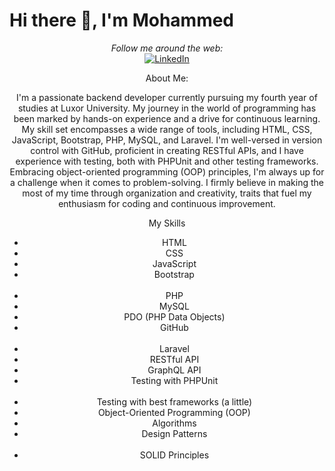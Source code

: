 # Hi there 👋, I'm Mohammed

<div align="center">
  <i>Follow me around the web:</i><br>
<a href="https://www.linkedin.com/in/mohammed-jabrallah-261749250"><img src="https://img.shields.io/badge/LinkedIn-%230077B5.svg?&style=flat-square&logo=linkedin&logoColor=white" alt="LinkedIn"></a>
</div>



<div align="center">
  <p>About Me:</p>
  <p>I'm a passionate backend developer currently pursuing my fourth year of studies at Luxor University. My journey in the world of programming has been marked by hands-on experience and a drive for continuous learning.
My skill set encompasses a wide range of tools, including HTML, CSS, JavaScript, Bootstrap, PHP, MySQL, and Laravel. I'm well-versed in version control with GitHub, proficient in creating RESTful APIs, and I have experience with testing, both with PHPUnit and other testing frameworks. Embracing object-oriented programming (OOP) principles, I'm always up for a challenge when it comes to problem-solving.
I firmly believe in making the most of my time through organization and creativity, traits that fuel my enthusiasm for coding and continuous improvement.</p>
</div>

<div align="center">
 <p>My Skills </p>

   <ul>
    <li>HTML</li>
    <li>CSS</li>
    <li>JavaScript</li>
    <li>Bootstrap</li><br>
    <li>PHP</li>
    <li>MySQL</li>
    <li>PDO (PHP Data Objects)</li>
    <li>GitHub</li><br>
    <li>Laravel</li>
    <li>RESTful API</li>
    <li>GraphQL API</li>
    <li>Testing with PHPUnit</li><br>
    <li>Testing with best frameworks (a little)</li>
    <li>Object-Oriented Programming (OOP)</li>
    <li>Algorithms</li>
    <li>Design Patterns</li><br>
    <li>SOLID Principles</li>
  </ul>
  
<!--    <img src="html.jfif" alt="HTML" height="50">
   <img src="css.jfif" alt="CSS" height="50">
   <img src="js.png" alt="JavaScript" height="50"><br>
   <img src="bootstrap.png" alt="JavaScript" height="30">
   <img src="php.jfif" alt="JavaScript" height="30">
   <img src="mysql.png" alt="JavaScript" height="30"><br>
   <img src="git.png" alt="JavaScript" height="50">
   <img src="laravel.png" alt="JavaScript" height="50">
   <img src="rest.png" alt="JavaScript" height="50"><br><br>
   <img src="graph.png" alt="JavaScript" height="50">
   <img src="unit.png" alt="JavaScript" height="30"> -->
</div>



